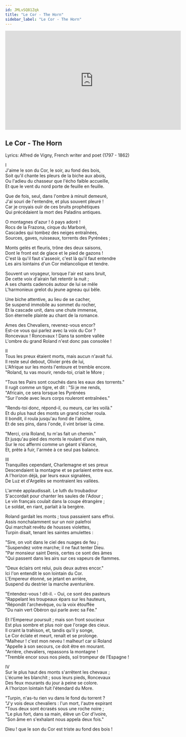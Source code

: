 ```yaml
---
id: JMLvSQ81Zqk
title: "Le Cor - The Horn"
sidebar_label: "Le Cor - The Horn"
---
```


<div class="video-float-container">
  <iframe
    width="560"
    height="315"
    src="https://www.youtube.com/embed/JMLvSQ81Zqk"
    title="YouTube video player"
    frameborder="0"
    allow="accelerometer; autoplay; clipboard-write; encrypted-media; gyroscope; picture-in-picture; web-share"
    referrerpolicy="strict-origin-when-cross-origin"
    allowfullscreen
  ></iframe>
</div>

## Le Cor - The Horn

Lyrics: Alfred de Vigny, French writer and poet (1797 - 1862)

I  
J'aime le son du Cor, le soir, au fond des bois,  
Soit qu'il chante les pleurs de la biche aux abois,  
Ou l'adieu du chasseur que l'écho faible accueille,  
Et que le vent du nord porte de feuille en feuille.

Que de fois, seul, dans l'ombre à minuit demeuré,  
J'ai souri de l'entendre, et plus souvent pleuré !  
Car je croyais ouïr de ces bruits prophétiques  
Qui précédaient la mort des Paladins antiques.

O montagnes d'azur ! ô pays adoré !  
Rocs de la Frazona, cirque du Marboré,  
Cascades qui tombez des neiges entraînées,  
Sources, gaves, ruisseaux, torrents des Pyrénées ;

Monts gelés et fleuris, trône des deux saisons,  
Dont le front est de glace et le pied de gazons !  
C'est là qu'il faut s'asseoir, c'est là qu'il faut entendre  
Les airs lointains d'un Cor mélancolique et tendre.

Souvent un voyageur, lorsque l'air est sans bruit,  
De cette voix d'airain fait retentir la nuit ;  
A ses chants cadencés autour de lui se mêle  
L'harmonieux grelot du jeune agneau qui bêle.

Une biche attentive, au lieu de se cacher,  
Se suspend immobile au sommet du rocher,  
Et la cascade unit, dans une chute immense,  
Son éternelle plainte au chant de la romance.

Ames des Chevaliers, revenez-vous encor?  
Est-ce vous qui parlez avec la voix du Cor ?  
Roncevaux ! Roncevaux ! Dans ta sombre vallée  
L'ombre du grand Roland n'est donc pas consolée !

II  
Tous les preux étaient morts, mais aucun n'avait fui.  
Il reste seul debout, Olivier prés de lui,  
L'Afrique sur les monts l'entoure et tremble encore.  
"Roland, tu vas mourir, rends-toi, criait le More ;

"Tous tes Pairs sont couchés dans les eaux des torrents."  
Il rugit comme un tigre, et dit : "Si je me rends,  
"Africain, ce sera lorsque les Pyrénées  
"Sur l'onde avec leurs corps rouleront entraînées."

"Rends-toi donc, répond-il, ou meurs, car les voilà."  
Et du plus haut des monts un grand rocher roula.  
Il bondit, il roula jusqu'au fond de l'abîme,  
Et de ses pins, dans l'onde, il vint briser la cime.

"Merci, cria Roland, tu m'as fait un chemin."  
Et jusqu'au pied des monts le roulant d'une main,  
Sur le roc affermi comme un géant s'élance,  
Et, prête à fuir, l'armée à ce seul pas balance.

III  
Tranquilles cependant, Charlemagne et ses preux  
Descendaient la montagne et se parlaient entre eux.  
A l'horizon déjà, par leurs eaux signalées,  
De Luz et d'Argelès se montraient les vallées.

L'armée applaudissait. Le luth du troubadour  
S'accordait pour chanter les saules de l'Adour ;  
Le vin français coulait dans la coupe étrangère ;  
Le soldat, en riant, parlait à la bergère.

Roland gardait les monts ; tous passaient sans effroi.  
Assis nonchalamment sur un noir palefroi  
Qui marchait revêtu de housses violettes,  
Turpin disait, tenant les saintes amulettes :

"Sire, on voit dans le ciel des nuages de feu ;  
"Suspendez votre marche; il ne faut tenter Dieu.  
"Par monsieur saint Denis, certes ce sont des âmes  
"Qui passent dans les airs sur ces vapeurs de flammes.

"Deux éclairs ont relui, puis deux autres encor."  
Ici l'on entendit le son lointain du Cor.  
L'Empereur étonné, se jetant en arrière,  
Suspend du destrier la marche aventurière.

"Entendez-vous ! dit-il. - Oui, ce sont des pasteurs  
"Rappelant les troupeaux épars sur les hauteurs,  
"Répondit l'archevêque, ou la voix étouffée  
"Du nain vert Obéron qui parle avec sa Fée."

Et l'Empereur poursuit ; mais son front soucieux  
Est plus sombre et plus noir que l'orage des cieux.  
Il craint la trahison, et, tandis qu'il y songe,  
Le Cor éclate et meurt, renaît et se prolonge.  
"Malheur ! c'est mon neveu ! malheur! car si Roland  
"Appelle à son secours, ce doit être en mourant.  
"Arrière, chevaliers, repassons la montagne !  
"Tremble encor sous nos pieds, sol trompeur de l'Espagne !

IV  
Sur le plus haut des monts s'arrêtent les chevaux ;  
L'écume les blanchit ; sous leurs pieds, Roncevaux  
Des feux mourants du jour à peine se colore.  
A l'horizon lointain fuit l'étendard du More.

"Turpin, n'as-tu rien vu dans le fond du torrent ?  
"J'y vois deux chevaliers : l'un mort, l'autre expirant  
"Tous deux sont écrasés sous une roche noire ;  
"Le plus fort, dans sa main, élève un Cor d'ivoire,  
"Son âme en s'exhalant nous appela deux fois."

Dieu ! que le son du Cor est triste au fond des bois !
